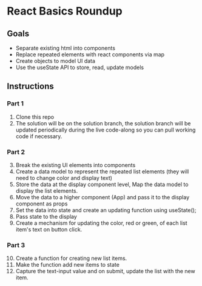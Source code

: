 # React Basics Roundup

## Goals

- Separate existing html into components
- Replace repeated elements with react components via map
- Create objects to model UI data
- Use the useState API to store, read, update models

## Instructions

### Part 1

1. Clone this repo
2. The solution will be on the solution branch, the solution branch will be updated periodically during the live code-along so you can pull working code if necessary.

### Part 2

3. Break the existing UI elements into components
4. Create a data model to represent the repeated list elements (they will need to change color and display text)
5. Store the data at the display component level, Map the data model to display the list elements.
6. Move the data to a higher component (App) and pass it to the display component as props
7. Set the data into state and create an updating function using useState();
8. Pass state to the display
9. Create a mechanism for updating the color, red or green, of each list item's text on button click.

### Part 3

10. Create a function for creating new list items.
11. Make the function add new items to state
12. Capture the text-input value and on submit, update the list with the new item.

